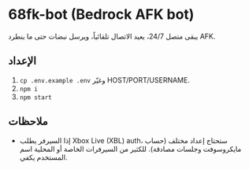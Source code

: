 # 68fk-bot (Bedrock AFK bot)
يبقى متصل 24/7، يعيد الاتصال تلقائياً، ويرسل نبضات حتى ما ينطرد AFK.

## الإعداد
1) `cp .env.example .env` وغيّر HOST/PORT/USERNAME.
2) `npm i`
3) `npm start`

## ملاحظات
- إذا السيرفر يطلب Xbox Live (XBL) auth، ستحتاج إعداد مختلف (حساب مايكروسوفت وجلسات مصادقة). للكثير من السيرفرات الخاصة أو المحلية اسم المستخدم يكفي.
